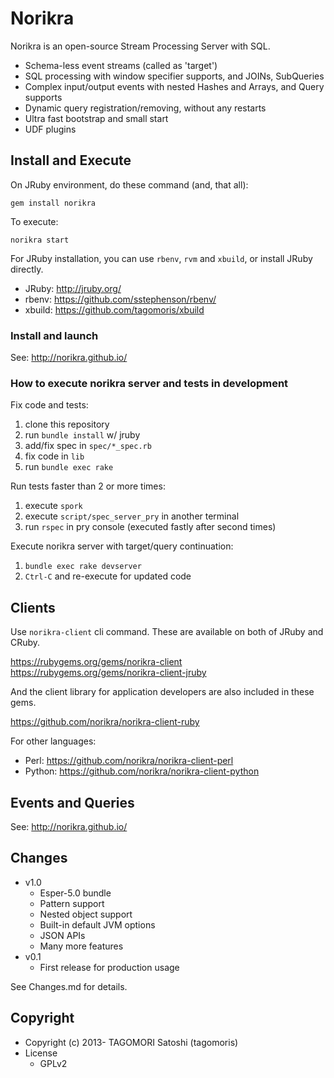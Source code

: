# Norikra

Norikra is an open-source Stream Processing Server with SQL.
 * Schema-less event streams (called as 'target')
 * SQL processing with window specifier supports, and JOINs, SubQueries
 * Complex input/output events with nested Hashes and Arrays, and Query supports
 * Dynamic query registration/removing, without any restarts
 * Ultra fast bootstrap and small start
 * UDF plugins

## Install and Execute

On JRuby environment, do these command (and, that all):

    gem install norikra

To execute:

    norikra start

For JRuby installation, you can use `rbenv`, `rvm` and `xbuild`, or install JRuby directly.

* JRuby: http://jruby.org/
* rbenv: https://github.com/sstephenson/rbenv/
* xbuild: https://github.com/tagomoris/xbuild

### Install and launch

See: http://norikra.github.io/

### How to execute norikra server and tests in development

Fix code and tests:

1. clone this repository
1. run `bundle install` w/ jruby
1. add/fix spec in `spec/*_spec.rb`
1. fix code in `lib`
1. run `bundle exec rake`

Run tests faster than 2 or more times:

1. execute `spork`
1. execute `script/spec_server_pry` in another terminal
1. run `rspec` in pry console (executed fastly after second times)

Execute norikra server with target/query continuation:

1. `bundle exec rake devserver`
1. `Ctrl-C` and re-execute for updated code

## Clients

Use `norikra-client` cli command. These are available on both of JRuby and CRuby.

https://rubygems.org/gems/norikra-client
https://rubygems.org/gems/norikra-client-jruby

And the client library for application developers are also included in these gems.

https://github.com/norikra/norikra-client-ruby

For other languages:
 * Perl: https://github.com/norikra/norikra-client-perl
 * Python: https://github.com/norikra/norikra-client-python

## Events and Queries

See: http://norikra.github.io/

## Changes

* v1.0
  * Esper-5.0 bundle
  * Pattern support
  * Nested object support
  * Built-in default JVM options
  * JSON APIs
  * Many more features
* v0.1
  * First release for production usage

See Changes.md for details.

## Copyright

* Copyright (c) 2013- TAGOMORI Satoshi (tagomoris)
* License
  * GPLv2
